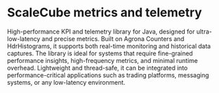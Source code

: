 # ScaleCube metrics and telemetry

High-performance KPI and telemetry library for Java, designed for ultra-low-latency and precise metrics. Built on Agrona Counters and HdrHistograms, it supports both real-time monitoring and historical data captures. The library is ideal for systems that require fine-grained performance insights, high-frequency metrics, and minimal runtime overhead. Lightweight and thread-safe, it can be integrated into performance-critical applications such as trading platforms, messaging systems, or any low-latency environment.
